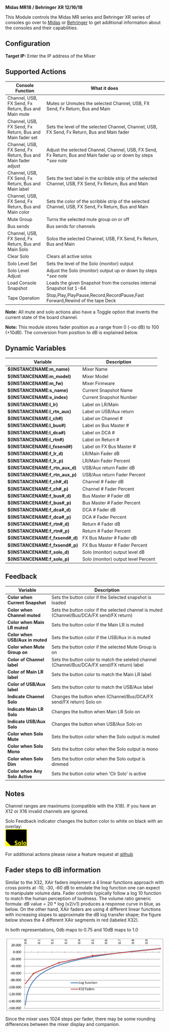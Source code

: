**Midas MR18 / Behringer XR 12/16/18**

This Module controls the Midas MR series and Behringer XR series of consoles
go over to [Midas](http://www.musictri.be/Categories/Midas/Mixers/Digital/M32/p/P0B3I) or [Behringer](http://www.musictri.be/Categories/Behringer/Mixers/Digital/X32/p/P0ASF)
to get additional information about the consoles and their capabilities.

## Configuration
**Target IP:** Enter the IP address of the Mixer

## Supported Actions
Console Function | What it does
-----------------|---------------
Channel, USB, FX Send, Fx Return, Bus and Main mute | Mutes or Unmutes the selected Channel, USB, FX Send, Fx Return, Bus and Main
Channel, USB, FX Send, Fx Return, Bus and Main fader set | Sets the level of the selected Channel, Channel, USB, FX Send, Fx Return, Bus and Main fader
Channel, USB, FX Send, Fx Return, Bus and Main fader adjust | Adjust the selected Channel, Channel, USB, FX Send, Fx Return, Bus and Main fader up or down by steps **see note*
Channel, USB, FX Send, Fx Return, Bus and Main label | Sets the text label in the scribble strip of the selected Channel, USB, FX Send, Fx Return, Bus and Main
Channel, USB, FX Send, Fx Return, Bus and Main color | Sets the color of the scribble strip of the selected Channel, USB, FX Send, Fx Return, Bus and Main
Mute Group | Turns the selected mute group on or off
Bus sends | Bus sends for channels
Channel, USB, FX Send, Fx Return, Bus and Main Solo | Solos the selected Channel, USB, FX Send, Fx Return, Bus and Main
Clear Solo | Clears all active solos
Solo Level Set | Sets the level of the Solo (monitor) output
Solo Level Adjust | Adjust the Solo (monitor) output up or down by steps **see note*
Load Console Snapshot | Loads the given Snapshot from the consoles internal Snapshot list 1-64
Tape Operation | Stop,Play,PlayPause,Record,RecordPause,Fast Forward,Rewind of the tape Deck

**Note:** All mute and solo actions also have a Toggle option that inverts the current state of the board channel.

**Note:** This module stores fader position as a range from 0 (-oo dB) to 100 (+10dB). The conversion from position to dB is explained below.


## Dynamic Variables
Variable | Description
-----------------|---------------
**$(INSTANCENAME:m_name)** | Mixer Name
**$(INSTANCENAME:m_model)** | Mixer Model
**$(INSTANCENAME:m_fw)** | Mixer Firmware
**$(INSTANCENAME:s_name)** | Current Snapshot Name
**$(INSTANCENAME:s_index)** | Current Snapshot Number
**$(INSTANCENAME:l_lr)** | Label on LR/Main
**$(INSTANCENAME:l_rtn_aux)** | Label on USB/Aux return
**$(INSTANCENAME:l_ch#)** | Label on Channel #
**$(INSTANCENAME:l_bus#)** | Label on Bus Master #
**$(INSTANCENAME:l_dca#)** | Label on DCA #
**$(INSTANCENAME:l_rtn#)** | Label on Return #
**$(INSTANCENAME:l_fxsend#)** | Label on FX Bus Master #
**$(INSTANCENAME:f_lr_d)** | LR/Main Fader dB
**$(INSTANCENAME:f_lr_p)** | LR/Main Fader Percent
**$(INSTANCENAME:f_rtn_aux_d)** | USB/Aux return Fader dB
**$(INSTANCENAME:f_rtn_aux_p)** | USB/Aux return Fader Percent
**$(INSTANCENAME:f_ch#_d)** | Channel # Fader dB
**$(INSTANCENAME:f_ch#_p)** | Channel # Fader Percent
**$(INSTANCENAME:f_bus#_d)** | Bus Master # Fader dB
**$(INSTANCENAME:f_bus#_p)** | Bus Master # Fader Percent
**$(INSTANCENAME:f_dca#_d)** | DCA # Fader dB
**$(INSTANCENAME:f_dca#_p)** | DCA # Fader Percent
**$(INSTANCENAME:f_rtn#_d)** | Return # Fader dB
**$(INSTANCENAME:f_rtn#_p)** | Return # Fader Percent
**$(INSTANCENAME:f_fxsend#_d)** | FX Bus Master # Fader dB
**$(INSTANCENAME:f_fxsend#_p)** | FX Bus Master # Fader Percent
**$(INSTANCENAME:f_solo_d)** | Solo (monitor) output level dB
**$(INSTANCENAME:f_solo_p)** | Solo (monitor) output level Percent


## Feedback
Variable | Description
-----------------|---------------
**Color when Current Snapshot** | Sets the button color if the Selected snapshot is loaded
**Color when Channel muted** | Sets the button color if the selected channel is muted (Channel/Bus/DCA/FX send/FX return)
**Color when Main LR muted** | Sets the button color if the Main LR is muted
**Color when USB/Aux in muted** | Sets the button color if the USB/Aux in is muted
**Color when Mute Group on** | Sets the button color if the selected Mute Group is on
**Color of Channel label** | Sets the button color to match the seleted channel (Channel/Bus/DCA/FX send/FX return) label
**Color of Main LR label** | Sets the button color to match the Main LR label
**Color of USB/Aux label** | Sets the button color to match the USB/Aux label
**Indicate Channel Solo** | Changes the button when (Channel/Bus/DCA/FX send/FX return) Solo on
**Indicate Main LR Solo** | Changes the button when Main LR Solo on
**Indicate USB/Aux Solo** | Changes the button when USB/Aux Solo on
**Color when Solo Mute** | Sets the button color when the Solo output is muted
**Color when Solo Mono** | Sets the button color when the Solo output is mono
**Color when Solo Dim** | Sets the button color when the Solo output is dimmed
**Color when Any Solo Active** | Sets the button color when 'Clr Solo' is active


## Notes
Channel ranges are maximums (compatible with the X18). If you have an X12 or X16 invalid channels are ignored.

Solo Feedback indicator changes the button color to white on black with an overlay:<br>
![Solo](images/solo-opaque.png "Solo")

For additional actions please raise a feature request at [github](https://github.com/bitfocus/companion)

## Fader steps to dB information
Similar to the X32, XAir faders implement a 4 linear functions approach with cross points at ‐10, ‐30, ‐60 dB to emulate the log function one can expect to manipulate volume data. Fader controls typically follow a log 10 function to match the human perception of loudness. The volume ratio generic formula: dB value = 20 * log (v2/v1) produces a response curve in blue, as below. On the other hand, XAir faders are using 4 different linear functions with increasing slopes to approximate the dB log transfer shape; the figure below shows the 4 different XAir segments in red (labeled X32).

In both representations, 0db maps to 0.75 and 10dB maps to 1.0

![Fader](images/X32-Air-faders.png?raw=true "Fader")

Since the mixer uses 1024 steps per fader, there may be some rounding differences between the mixer display and companion.
